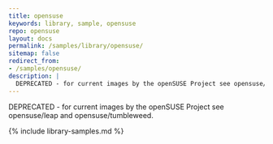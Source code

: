 ```yaml
---
title: opensuse
keywords: library, sample, opensuse
repo: opensuse
layout: docs
permalink: /samples/library/opensuse/
sitemap: false
redirect_from:
- /samples/opensuse/
description: |
  DEPRECATED - for current images by the openSUSE Project see opensuse/leap and opensuse/tumbleweed.
---
```


DEPRECATED - for current images by the openSUSE Project see opensuse/leap and opensuse/tumbleweed.


{% include library-samples.md %}
